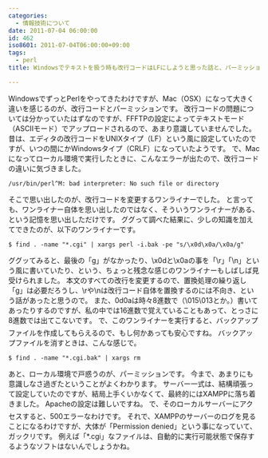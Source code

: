 ```yaml
---
categories:
  - 情報技術について
date: 2011-07-04 06:00:00
id: 462
iso8601: 2011-07-04T06:00:00+09:00
tags:
  - perl
title: Windowsでテキストを扱う時も改行コードはLFにしようと思った話と、パーミッションの変更が面倒な話

---
```


WindowsでずっとPerlをやってきたわけですが、Mac（OSX）になって大きく違いを感じるのが、改行コードとパーミッションです。
改行コードの問題については分かっていたはずなのですが、FFFTPの設定によってテキストモード（ASCIIモード）でアップロードされるので、あまり意識していませんでした。
昔は、エディタの改行コードをUNIXタイプ（LF）という風に設定していたのですが、いつの間にかWindowsタイプ（CRLF）になっていたようです。
で、Macになってローカル環境で実行したときに、こんなエラーが出たので、改行コードの違いに気づきました。
<pre><code>/usr/bin/perl^M: bad interpreter: No such file or directory</code></pre>
そこで思い出したのが、改行コードを変更するワンライナーでした。
と言っても、ワンライナー自体を思い出したのではなく、そういうワンライナーがある、という記憶を思い出しただけです。
ググって調べた結果に、少しの知識を加えてできたのが、以下のワンライナーです。
<pre><code>&#36; find . -name &quot;*.cgi&quot; | xargs perl -i.bak -pe &quot;s/\x0d\x0a/\x0a/g&quot;</code></pre>
ググッてみると、最後の「g」がなかったり、\x0dと\x0aの事を「\r」「\n」という風に書いていたり、という、ちょっと残念な感じのワンライナーもしばしば見受けられました。
本文のすべての改行を変更するので、置換処理の繰り返し「g」は必要だろうし、\rや\nは改行コード自体を置換するのには不向き、という話があったと思うので。
また、0d0aは時々8進数で（\015\013とか。）書いてあったりするのですが、私の中では16進数で覚えていることもあって、とっさに8進数では出てこないです&#133;。
で、このワンライナーを実行すると、バックアップファイルを作成してもらえるので、もし何かあっても安心ですね。
バックアップファイルを消すときは、こんな感じで。
<pre><code>&#36; find . -name &quot;*.cgi.bak&quot; | xargs rm</code></pre>


あと、ローカル環境で戸惑うのが、パーミッションです。
今まで、あまりにも意識しなさ過ぎたということがよくわかります。
サーバー一式は、結構頑張って設定していたのですが、結局上手くいかなくて、最終的にはXAMPPに落ち着きました。
Apacheの設定は難しいですね&#133;。
で、そのローカルサーバーにアクセスすると、500エラーなわけです。
それで、XAMPPのサーバーのログを見ることになるわけですが、大体が「Permission denied」という事になっていて、ガックリです。
例えば「*.cgi」なファイルは、自動的に実行可能状態で保存するようなソフトはないんでしょうかね。
    	